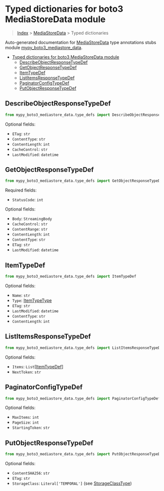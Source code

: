 # Typed dictionaries for boto3 MediaStoreData module

> [Index](..) > [MediaStoreData](.) > Typed dictionaries

Auto-generated documentation for
[MediaStoreData](https://boto3.amazonaws.com/v1/documentation/api/1.17.76/reference/services/mediastore-data.html#MediaStoreData)
type annotations stubs module
[mypy_boto3_mediastore_data](https://pypi.org/project/mypy-boto3-mediastore-data/).

- [Typed dictionaries for boto3 MediaStoreData module](#typed-dictionaries-for-boto3-mediastoredata-module)
  - [DescribeObjectResponseTypeDef](#describeobjectresponsetypedef)
  - [GetObjectResponseTypeDef](#getobjectresponsetypedef)
  - [ItemTypeDef](#itemtypedef)
  - [ListItemsResponseTypeDef](#listitemsresponsetypedef)
  - [PaginatorConfigTypeDef](#paginatorconfigtypedef)
  - [PutObjectResponseTypeDef](#putobjectresponsetypedef)

## DescribeObjectResponseTypeDef

```python
from mypy_boto3_mediastore_data.type_defs import DescribeObjectResponseTypeDef
```

Optional fields:

- `ETag`: `str`
- `ContentType`: `str`
- `ContentLength`: `int`
- `CacheControl`: `str`
- `LastModified`: `datetime`

## GetObjectResponseTypeDef

```python
from mypy_boto3_mediastore_data.type_defs import GetObjectResponseTypeDef
```

Required fields:

- `StatusCode`: `int`

Optional fields:

- `Body`: `StreamingBody`
- `CacheControl`: `str`
- `ContentRange`: `str`
- `ContentLength`: `int`
- `ContentType`: `str`
- `ETag`: `str`
- `LastModified`: `datetime`

## ItemTypeDef

```python
from mypy_boto3_mediastore_data.type_defs import ItemTypeDef
```

Optional fields:

- `Name`: `str`
- `Type`: [ItemTypeType](./literals.md#itemtypetype)
- `ETag`: `str`
- `LastModified`: `datetime`
- `ContentType`: `str`
- `ContentLength`: `int`

## ListItemsResponseTypeDef

```python
from mypy_boto3_mediastore_data.type_defs import ListItemsResponseTypeDef
```

Optional fields:

- `Items`: `List`\[[ItemTypeDef](./type_defs.md#itemtypedef)\]
- `NextToken`: `str`

## PaginatorConfigTypeDef

```python
from mypy_boto3_mediastore_data.type_defs import PaginatorConfigTypeDef
```

Optional fields:

- `MaxItems`: `int`
- `PageSize`: `int`
- `StartingToken`: `str`

## PutObjectResponseTypeDef

```python
from mypy_boto3_mediastore_data.type_defs import PutObjectResponseTypeDef
```

Optional fields:

- `ContentSHA256`: `str`
- `ETag`: `str`
- `StorageClass`: `Literal['TEMPORAL']` (see
  [StorageClassType](./literals.md#storageclasstype))
